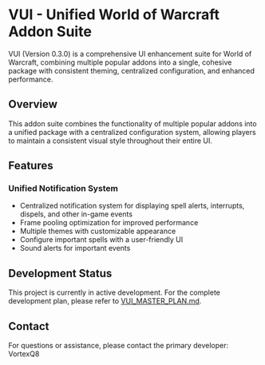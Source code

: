 # VUI - Unified World of Warcraft Addon Suite

VUI (Version 0.3.0) is a comprehensive UI enhancement suite for World of Warcraft, combining multiple popular addons into a single, cohesive package with consistent theming, centralized configuration, and enhanced performance.

## Overview

This addon suite combines the functionality of multiple popular addons into a unified package with a centralized configuration system, allowing players to maintain a consistent visual style throughout their entire UI.

## Features

### Unified Notification System
- Centralized notification system for displaying spell alerts, interrupts, dispels, and other in-game events
- Frame pooling optimization for improved performance
- Multiple themes with customizable appearance
- Configure important spells with a user-friendly UI
- Sound alerts for important events

## Development Status

This project is currently in active development. For the complete development plan, please refer to [VUI_MASTER_PLAN.md](VUI_MASTER_PLAN.md).

## Contact

For questions or assistance, please contact the primary developer: VortexQ8